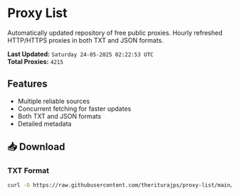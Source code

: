 # Proxy List

Automatically updated repository of free public proxies. Hourly refreshed HTTP/HTTPS proxies in both TXT and JSON formats.

**Last Updated:** `Saturday 24-05-2025 02:22:53 UTC`  
**Total Proxies:** `4215`

## Features
- Multiple reliable sources
- Concurrent fetching for faster updates
- Both TXT and JSON formats
- Detailed metadata

## 📥 Download

### TXT Format
```bash
curl -O https://raw.githubusercontent.com/theriturajps/proxy-list/main/proxies.txt